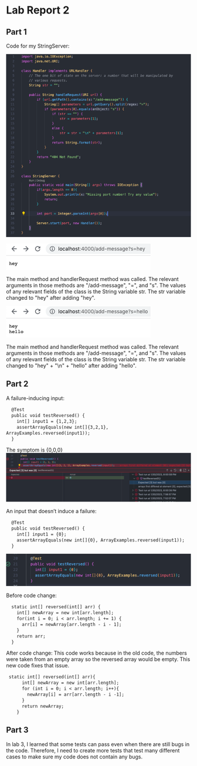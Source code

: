 # Lab Report 2

## Part 1
Code for my StringServer:

![Image](stringserver_code.png)


![Image](addmessage-hey.png)

The main method and handlerRequest method was called. The relevant arguments in those methods are "/add-message", "=", and "s". The values of any
relevant fields of the class is the String variable str. The str variable changed to "hey" after adding "hey". 


![Image](addmessage-heyhello.png)

The main method and handlerRequest method was called. The relevant arguments in those methods are "/add-message", "=", and "s". The values of any
relevant fields of the class is the String variable str. The str variable changed to "hey" + "\n" + "hello" after adding "hello".


## Part 2
A failure-inducing input:
```
  @Test
  public void testReversed() {
    int[] input1 = {1,2,3};
    assertArrayEquals(new int[]{3,2,1}, ArrayExamples.reversed(input1));
  }
```

The symptom is {0,0,0}
![Image](reverse123.png)

An input that doesn’t induce a failure:
```
  @Test
  public void testReversed() {
    int[] input1 = {0};
    assertArrayEquals(new int[]{0}, ArrayExamples.reversed(input1));
  }
```
![Image](reverse0.png)


Before code change:
```
  static int[] reversed(int[] arr) {
    int[] newArray = new int[arr.length];
    for(int i = 0; i < arr.length; i += 1) {
      arr[i] = newArray[arr.length - i - 1];
    }
    return arr;
  }
```

After code change: This code works because in the old code, the numbers were taken from an empty array so the reversed array would be empty.
This new code fixes that issue. 
```
 static int[] reversed(int[] arr){
      int[] newArray = new int[arr.length];
      for (int i = 0; i < arr.length; i++){
        newArray[i] = arr[arr.length - i -1];
      }
      return newArray;
    }
```

## Part 3
In lab 3, I learned that some tests can pass even when there are still bugs in the code.
Therefore, I need to create more tests that test many different cases to make sure my code does not contain any bugs.

